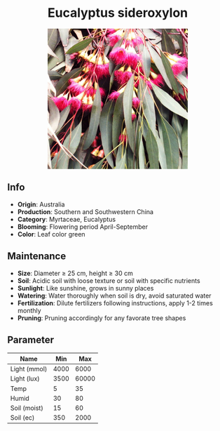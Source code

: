 <h1 align='center'>Eucalyptus sideroxylon</h1>
<p align="center">
    <img 
        align='center'
        width='320'
        src="../images/eucalyptus sideroxylon.png" 
        alt='Eucalyptus sideroxylon' />
</p>

## Info

 - **Origin**: Australia
 - **Production**: Southern and Southwestern China
 - **Category**: Myrtaceae, Eucalyptus
 - **Blooming**: Flowering period April-September
 - **Color**: Leaf color green

## Maintenance

 - **Size**: Diameter ≥ 25 cm, height ≥ 30 cm
 - **Soil**: Acidic soil with loose texture or soil with specific nutrients
 - **Sunlight**: Like sunshine, grows in sunny places
 - **Watering**: Water thoroughly when soil is dry, avoid saturated water
 - **Fertilization**: Dilute fertilizers following instructions, apply 1-2 times monthly
 - **Pruning**: Pruning accordingly for any favorate tree shapes

## Parameter

| Name         | Min  | Max   |
|--------------|------|-------|
| Light (mmol) | 4000 | 6000  |
| Light (lux)  | 3500 | 60000 |
| Temp         | 5    | 35    |
| Humid        | 30   | 80    |
| Soil (moist) | 15   | 60    |
| Soil (ec)    | 350  | 2000  |